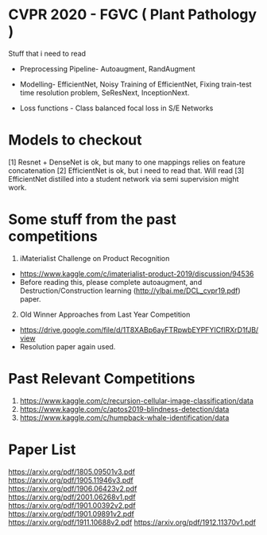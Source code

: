 # CVPR 2020 - FGVC ( Plant Pathology )
Stuff that i need to read 

- Preprocessing Pipeline- Autoaugment, RandAugment 
- Modelling- EfficientNet, Noisy Training of EfficientNet, Fixing train-test time resolution problem, SeResNext, InceptionNext.

- Loss functions - Class balanced focal loss in S/E Networks

# Models to checkout

[1] Resnet + DenseNet is ok, but many to one mappings relies on feature concatenation
[2] EfficientNet is ok, but i need to read that. Will read
[3] EfficientNet distilled into a student network via semi supervision might work.


# Some stuff from the past competitions

1. iMaterialist Challenge on Product Recognition
  - https://www.kaggle.com/c/imaterialist-product-2019/discussion/94536
  - Before reading this, please complete autoaugment, and Destruction/Construction learning (http://ylbai.me/DCL_cvpr19.pdf) paper.

2. Old Winner Approaches from Last Year Competition
  - https://drive.google.com/file/d/1T8XABp6ayFTRpwbEYPFYICfIRXrD1fJB/view
  - Resolution paper again used.

# Past Relevant Competitions
1. https://www.kaggle.com/c/recursion-cellular-image-classification/data
2. https://www.kaggle.com/c/aptos2019-blindness-detection/data
3. https://www.kaggle.com/c/humpback-whale-identification/data


# Paper List

https://arxiv.org/pdf/1805.09501v3.pdf
https://arxiv.org/pdf/1905.11946v3.pdf
https://arxiv.org/pdf/1906.06423v2.pdf
https://arxiv.org/pdf/2001.06268v1.pdf
https://arxiv.org/pdf/1901.00392v2.pdf
https://arxiv.org/pdf/1901.09891v2.pdf
https://arxiv.org/pdf/1911.10688v2.pdf
https://arxiv.org/pdf/1912.11370v1.pdf


